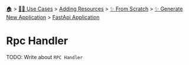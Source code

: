 <!--startTocHeader-->
[🏠](../../../../../README.md) > [👷🏽 Use Cases](../../../../README.md) > [Adding Resources](../../../README.md) > [✨ From Scratch](../../README.md) > [✨ Generate New Application](../README.md) > [FastApi Application](README.md)
# Rpc Handler
<!--endTocHeader-->
TODO: Write about `RPC Handler`
<!--startTocSubTopic-->
<!--endTocSubTopic-->